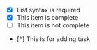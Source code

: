 - [x] List syntax is required
- [x] This item is complete
- [ ] This item is not complete
- [*] This is for adding task
